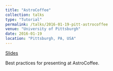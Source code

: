 ```yaml
---
title: "AstroCoffee"
collection: talks
type: "Tutorial"
permalink: /talks/2016-01-19-pitt-astrocoffee
venue: "University of Pittsburgh"
date: 2016-01-19
location: "Pittsburgh, PA, USA"
---
```


[Slides](https://bretthandrews.github.io/files/talks/2016-01-19-pitt-astrocoffee.pdf)

Best practices for presenting at AstroCoffee.
